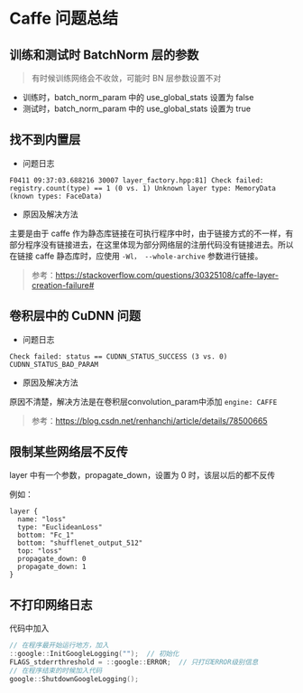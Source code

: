 # Caffe 问题总结

## 训练和测试时 BatchNorm 层的参数

> 有时候训练网络会不收敛，可能时 BN 层参数设置不对

- 训练时，batch_norm_param 中的 use_global_stats 设置为 false
- 测试时，batch_norm_param 中的 use_global_stats 设置为 true

## 找不到内置层

- 问题日志

``` text
F0411 09:37:03.688216 30007 layer_factory.hpp:81] Check failed: registry.count(type) == 1 (0 vs. 1) Unknown layer type: MemoryData (known types: FaceData)
```

- 原因及解决方法

主要是由于 caffe 作为静态库链接在可执行程序中时，由于链接方式的不一样，有部分程序没有链接进去，在这里体现为部分网络层的注册代码没有链接进去。所以在链接 caffe 静态库时，应使用 `-Wl， --whole-archive` 参数进行链接。

> 参考：https://stackoverflow.com/questions/30325108/caffe-layer-creation-failure#

## 卷积层中的 CuDNN 问题

- 问题日志

``` text
Check failed: status == CUDNN_STATUS_SUCCESS (3 vs. 0) CUDNN_STATUS_BAD_PARAM
```

- 原因及解决方法

原因不清楚，解决方法是在卷积层convolution_param中添加 `engine: CAFFE`

> 参考：https://blog.csdn.net/renhanchi/article/details/78500665

## 限制某些网络层不反传

layer 中有一个参数，propagate_down，设置为 0 时，该层以后的都不反传

例如：

```
layer {
  name: "loss"
  type: "EuclideanLoss"
  bottom: "Fc_1"
  bottom: "shufflenet_output_512"
  top: "loss"
  propagate_down: 0
  propagate_down: 1
}
```

## 不打印网络日志

代码中加入

``` cpp
// 在程序最开始运行地方，加入
::google::InitGoogleLogging("");  // 初始化
FLAGS_stderrthreshold = ::google::ERROR;  // 只打印ERROR级别信息
// 在程序结束的时候加入代码
google::ShutdownGoogleLogging();
```
